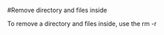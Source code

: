 #Remove directory and files inside

To remove a directory and files inside, use the rm -r <directory>

